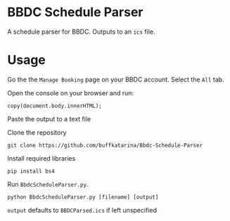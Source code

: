# BBDC Schedule Parser
A schedule parser for BBDC. Outputs to an `ics` file.

# Usage
Go the the `Manage Booking` page on your BBDC account. Select the `All` tab. 
  
Open the console on your browser and run:
```
copy(document.body.innerHTML);
```
Paste the output to a text file
  
Clone the repository
```
git clone https://github.com/buffkatarina/Bbdc-Schedule-Parser
```
Install required libraries
```
pip install bs4
```
Run `BbdcScheduleParser.py`. 
```
python BbdcScheduleParser.py [filename] [output]
```
`output` defaults to `BBDCParsed.ics` if left unspecified 











